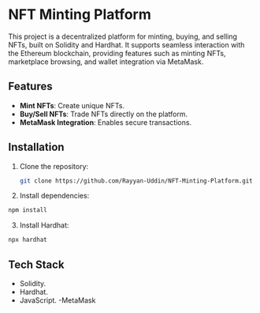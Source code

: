 # NFT Minting Platform

This project is a decentralized platform for minting, buying, and selling NFTs, built on Solidity and Hardhat. It supports seamless interaction with the Ethereum blockchain, providing features such as minting NFTs, marketplace browsing, and wallet integration via MetaMask.

## Features
- **Mint NFTs**: Create unique NFTs.
- **Buy/Sell NFTs**: Trade NFTs directly on the platform.
- **MetaMask Integration**: Enables secure transactions.

## Installation
1. Clone the repository:
   ```bash
   git clone https://github.com/Rayyan-Uddin/NFT-Minting-Platform.git
   ```
2. Install dependencies:
```bash
npm install
```
3. Install Hardhat:
```bash
npx hardhat
```
## Tech Stack
- Solidity.
- Hardhat.
- JavaScript.
-MetaMask
